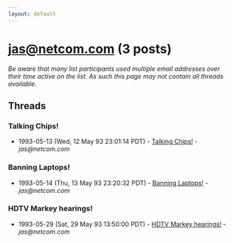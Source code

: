 ```yaml
---
layout: default
---
```


# jas@netcom.com (3 posts)

_Be aware that many list participants used multiple email addresses over their time active on the list. As such this page may not contain all threads available._

## Threads

### Talking Chips!
+ 1993-05-13 (Wed, 12 May 93 23:01:14 PDT) - [Talking Chips!](/archive/1993/05/3cea13a23eef3d435211ee9c4c4d6c7f0f76b34386fac462d022efc45211c880) - _jas@netcom.com_

### Banning Laptops!
+ 1993-05-14 (Thu, 13 May 93 23:20:32 PDT) - [Banning Laptops!](/archive/1993/05/6614bdf42135980768d0163f987791aa92f61d89fdcc0e1baa2d5ec60678d048) - _jas@netcom.com_

### HDTV Markey hearings!
+ 1993-05-29 (Sat, 29 May 93 13:50:00 PDT) - [HDTV Markey hearings!](/archive/1993/05/c9ef743a11450f642234c14371cccc3c9ad82290a06a2c584c112ad9ef21203f) - _jas@netcom.com_

